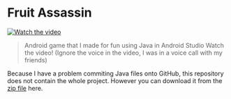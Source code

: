 # Fruit Assassin
[![Watch the video](https://i.gyazo.com/3837bcf60064ded304b8c44ce41222cb.png)](https://streamable.com/3l81i)

> Android game that I made for fun using Java in Android Studio
> Watch the video! (Ignore the voice in the video, I was in a voice call with my friends)

Because I have a problem commiting Java files onto GitHub, this repository does not contain the whole project. However you can download it from the [zip file](https://github.com/jma8774/Fruit-Assassin/blob/master/Fruit%20Assassin.zip) here.
